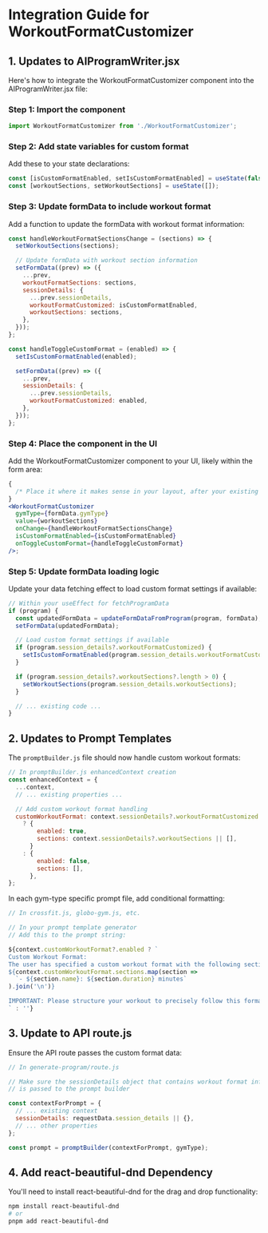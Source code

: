 # Integration Guide for WorkoutFormatCustomizer

## 1. Updates to AIProgramWriter.jsx

Here's how to integrate the WorkoutFormatCustomizer component into the AIProgramWriter.jsx file:

### Step 1: Import the component

```jsx
import WorkoutFormatCustomizer from './WorkoutFormatCustomizer';
```

### Step 2: Add state variables for custom format

Add these to your state declarations:

```jsx
const [isCustomFormatEnabled, setIsCustomFormatEnabled] = useState(false);
const [workoutSections, setWorkoutSections] = useState([]);
```

### Step 3: Update formData to include workout format

Add a function to update the formData with workout format information:

```jsx
const handleWorkoutFormatSectionsChange = (sections) => {
  setWorkoutSections(sections);

  // Update formData with workout section information
  setFormData((prev) => ({
    ...prev,
    workoutFormatSections: sections,
    sessionDetails: {
      ...prev.sessionDetails,
      workoutFormatCustomized: isCustomFormatEnabled,
      workoutSections: sections,
    },
  }));
};

const handleToggleCustomFormat = (enabled) => {
  setIsCustomFormatEnabled(enabled);

  setFormData((prev) => ({
    ...prev,
    sessionDetails: {
      ...prev.sessionDetails,
      workoutFormatCustomized: enabled,
    },
  }));
};
```

### Step 4: Place the component in the UI

Add the WorkoutFormatCustomizer component to your UI, likely within the form area:

```jsx
{
  /* Place it where it makes sense in your layout, after your existing form fields */
}
<WorkoutFormatCustomizer
  gymType={formData.gymType}
  value={workoutSections}
  onChange={handleWorkoutFormatSectionsChange}
  isCustomFormatEnabled={isCustomFormatEnabled}
  onToggleCustomFormat={handleToggleCustomFormat}
/>;
```

### Step 5: Update formData loading logic

Update your data fetching effect to load custom format settings if available:

```jsx
// Within your useEffect for fetchProgramData
if (program) {
  const updatedFormData = updateFormDataFromProgram(program, formData);
  setFormData(updatedFormData);

  // Load custom format settings if available
  if (program.session_details?.workoutFormatCustomized) {
    setIsCustomFormatEnabled(program.session_details.workoutFormatCustomized);
  }

  if (program.session_details?.workoutSections?.length > 0) {
    setWorkoutSections(program.session_details.workoutSections);
  }

  // ... existing code ...
}
```

## 2. Updates to Prompt Templates

The `promptBuilder.js` file should now handle custom workout formats:

```javascript
// In promptBuilder.js enhancedContext creation
const enhancedContext = {
  ...context,
  // ... existing properties ...

  // Add custom workout format handling
  customWorkoutFormat: context.sessionDetails?.workoutFormatCustomized
    ? {
        enabled: true,
        sections: context.sessionDetails?.workoutSections || [],
      }
    : {
        enabled: false,
        sections: [],
      },
};
```

In each gym-type specific prompt file, add conditional formatting:

```javascript
// In crossfit.js, globo-gym.js, etc.

// In your prompt template generator
// Add this to the prompt string:

${context.customWorkoutFormat?.enabled ? `
Custom Workout Format:
The user has specified a custom workout format with the following sections:
${context.customWorkoutFormat.sections.map(section =>
  `- ${section.name}: ${section.duration} minutes`
).join('\n')}

IMPORTANT: Please structure your workout to precisely follow this format with these section names and approximate durations.
` : ''}
```

## 3. Update to API route.js

Ensure the API route passes the custom format data:

```javascript
// In generate-program/route.js

// Make sure the sessionDetails object that contains workout format info
// is passed to the prompt builder

const contextForPrompt = {
  // ... existing context
  sessionDetails: requestData.session_details || {},
  // ... other properties
};

const prompt = promptBuilder(contextForPrompt, gymType);
```

## 4. Add react-beautiful-dnd Dependency

You'll need to install react-beautiful-dnd for the drag and drop functionality:

```bash
npm install react-beautiful-dnd
# or
pnpm add react-beautiful-dnd
```
